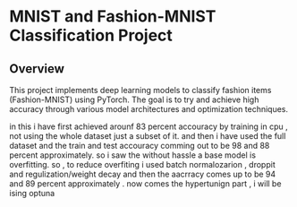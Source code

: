 # MNIST and Fashion-MNIST Classification Project

## Overview
This project implements deep learning models to classify fashion items (Fashion-MNIST) using PyTorch. The goal is to try and achieve high accuracy through various model architectures and optimization techniques.

in this i have first achieved arounf 83 percent accouracy by training in cpu , not using the whole dataset just a subset of it. and then i have used the full dataset and the train and test accouracy comming out to be 98 and 88 percent approximately. so i saw the without hassle a base model is overfitting. so , to reduce overfiting i used batch normalozarion , droppit and regulization/weight decay and then the aacrracy comes up to be 94 and 89 percent approximately . now comes the hypertunign part , i will be ising optuna 
